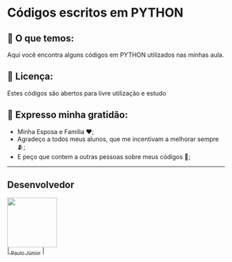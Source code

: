 # Códigos escritos em PYTHON

## 🚀 O que temos:

Aqui você encontra alguns códigos  em PYTHON utilizados nas minhas aula.

## 📄 Licença:

Estes códigos são abertos para livre utilização e estudo

## 🎁 Expresso minha gratidão:

* Minha Esposa e Família ❤️;
* Agradeço a todos meus alunos, que me incentivam a melhorar sempre 🫂;
* E peço que contem a outras pessoas sobre meus códigos 📢;

---
## Desenvolvedor

[<img src="https://avatars.githubusercontent.com/u/105656681?s=400&u=24f8717c123188c79cf3373aa1859fba18b51c7b&v=4" width=115><br>
| <sub>Paulo Júnior</sub>](https://github.com/devPauloJunior) |
